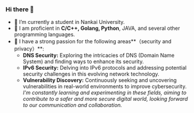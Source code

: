 ### Hi there 👋

- 🔭 I’m currently a student in Nankai University.
- 🌱 I am proficient in **C/C++, Golang, Python**, JAVA, and several other programming languages.
- 👯 I have a strong passion for the following areas**（security and privacy）**:
  - **DNS Security:** Exploring the intricacies of DNS (Domain Name System) and finding ways to enhance its security.
  - **IPv6 Security:** Delving into IPv6 protocols and addressing potential security challenges in this evolving network technology.
  - **Vulnerability Discovery:** Continuously seeking and uncovering vulnerabilities in real-world environments to improve cybersecurity.
*I'm constantly learning and experimenting in these fields, aiming to contribute to a safer and more secure digital world, looking forward to our communication and collaboration.*


